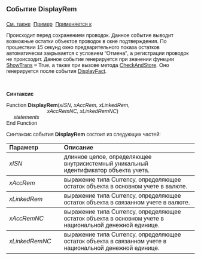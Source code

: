 ﻿<html>
<head>
<title>Системное событие DisplayRem</title>
</head>

<body>

<p><font size="4" face="Arial"><strong>Событие DisplayRem<br>
<br>
</strong></font><font face="Arial"><a href="DisplayFact.html">См. также</a>&nbsp;
<a href="../Examples/E_DisplayRem.html">Пример</a>&nbsp; <a
href="../Defs/Accounting.html">Применяется к</a></font></p>

<p class="label"><font face="Arial">Происходит перед сохранением 
проводок. Данное событие выводит возможные остатки объектов проводок в окне 
подтверждения. По прошествии 15 секунд окно предварительного показа остатков 
автоматически закрывается с условием &quot;Отмена&quot;, а регистрации проводок не 
происходит. Данное событие генерируется при значении функции <a href="../Functions/Functions/AccManagement/ShowTrans.html">
ShowTrans</a> = True, а также при вызове метода <a href="../Functions/ASDOC/CheckAndStore.html">
CheckAndStore</a>. Оно генерируется после события <a href="DisplayFact.html">
DisplayFact</a>.</font></p>

<p class="label">&nbsp;</p>

<p class="label"><font face="Arial"><b>Синтаксис</b></font></p>

<p><font face="Arial">Function <strong>DisplayRem</strong>(<em>xISN, 
xAccRem, xLinkedRem,<br>
&nbsp;&nbsp;&nbsp;&nbsp;&nbsp;&nbsp;&nbsp;&nbsp;&nbsp;&nbsp;&nbsp;&nbsp;&nbsp;&nbsp;&nbsp;&nbsp;&nbsp;&nbsp;&nbsp;&nbsp;&nbsp;&nbsp;&nbsp;&nbsp;&nbsp;&nbsp;&nbsp; 
xAccRemNC, xLinkedRemNC</em>)<br>
<em>&nbsp;&nbsp;&nbsp;&nbsp; statements</em><br>
End Function</font></p>

<p><font face="Arial">Синтаксис события <strong>DisplayRem</strong>
состоит из следующих частей:</font></p>

<table border="1" cellPadding="5" cols="2" frame="below" rules="rows">
<TBODY>
  <tr vAlign="top">
    <td class="label" width="29%"><font face="Arial"><b>Параметр</b></font></td>
    <td class="label" width="71%"><font face="Arial"><strong>Описание</strong></font></td>
  </tr>
  <tr>
    <td width="29%"><em><font face="Arial">xISN</font></em></td>
    <td width="71%"><font face="Arial">длинное целое, определяющее 
	внутрисистемный уникальный идентификатор объекта учета. </font></td>
  </tr>
  <tr>
    <td width="29%"><em><font face="Arial">xAccRem</font></em></td>
    <td width="71%"><font face="Arial">выражение типа Currency, 
	определяющее остаток объекта в основном учете в валюте. </font></td>
  </tr>
  <tr>
    <td width="29%"><em><font face="Arial">xLinkedRem</font></em></td>
    <td width="71%"><font face="Arial">выражение типа Currency, 
	определяющее остаток объекта в связанном учете в валюте.</font></td>
  </tr>
  <tr>
    <td width="29%"><em><font face="Arial">xAccRemNC</font></em></td>
    <td width="71%"><font face="Arial">выражение типа Currency, 
	определяющее остаток объекта в основном учете в национальной денежной 
	единице.</font></td>
  </tr>
  <tr>
    <td width="29%"><em><font face="Arial">xLinkedRemNC</font></em></td>
    <td width="71%"><font face="Arial">выражение типа Currency, 
	определяющее остаток объекта в связанном учете в национальной денежной 
	единице.</font></td>
  </tr>
</table>
</body>
</html>
